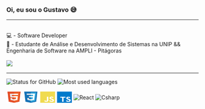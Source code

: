 ### Oi, eu sou o Gustavo 😅

<hr />

<br>
💻 - Software Developer
<br />
🏫 - Estudante de Análise e Desenvolvimento de Sistemas na UNIP && Engenharia de Software na AMPLI - Pitágoras
<br />
<br />

<a href="https://www.linkedin.com/in/gustavo-a-goncalves/">
  <img src="https://img.shields.io/badge/LinkedIn-0077B5?style=for-the-badge&logo=linkedin&logoColor=white" />
</a>

<br />
<hr />

<div dir="auto">
  <img height="180em" src="https://github-readme-stats.vercel.app/api?username=gustavogonc&show_icons=true&theme=radical" alt="Status for GitHub" style="max-width: 100%;" /> 
  <img height="180em" src="https://github-readme-stats.vercel.app/api/top-langs/?username=gustavogonc&theme=radical" alt="Most used languages" style="max-width: 100%;" />
</div>

<br />
<div dir="auto">
  <a target="_blank" rel="noopener noreferrer nofollow" href="https://raw.githubusercontent.com/devicons/devicon/master/icons/html5/html5-original.svg" style="text-decoration: none;">
    <img align="center" alt="HTML5" height="30" width="40" src="https://raw.githubusercontent.com/devicons/devicon/master/icons/html5/html5-original.svg" style="max-width: 100%;" />
  </a>
  <a target="_blank" rel="noopener noreferrer nofollow" href="https://raw.githubusercontent.com/devicons/devicon/master/icons/css3/css3-original.svg" style="text-decoration: none;">
    <img align="center" alt="CSS3" height="30" width="40" src="https://raw.githubusercontent.com/devicons/devicon/master/icons/css3/css3-original.svg" style="max-width: 100%;" />
  </a>
  <a target="_blank" rel="noopener noreferrer nofollow" href="https://raw.githubusercontent.com/devicons/devicon/master/icons/javascript/javascript-plain.svg" style="text-decoration: none;">
    <img align="center" alt="JS" height="30" width="40" src="https://raw.githubusercontent.com/devicons/devicon/master/icons/javascript/javascript-plain.svg" style="max-width: 100%;" />
  </a>
  <a target="_blank" rel="noopener noreferrer nofollow" href="https://raw.githubusercontent.com/devicons/devicon/master/icons/typescript/typescript-plain.svg" style="text-decoration: none;">
    <img align="center" alt="TS" height="30" width="40" src="https://raw.githubusercontent.com/devicons/devicon/master/icons/typescript/typescript-plain.svg" style="max-width: 100%;" />
  </a>
  <a target="_blank" rel="noopener noreferrer nofollow" href="https://cdn.jsdelivr.net/gh/devicons/devicon/icons/react/react-original.svg" style="text-decoration: none;">
    <img align="center" alt="React" height="30" width="40" src="https://cdn.jsdelivr.net/gh/devicons/devicon/icons/react/react-original.svg" style="max-width: 100%;" />
  </a>
  <a target="_blank" rel="noopener noreferrer nofollow" href="https://raw.githubusercontent.com/jmnote/z-icons/master/svg/csharp.svg" style="text-decoration: none;">
    <img align="center" alt="Csharp" height="30" width="40" src="https://raw.githubusercontent.com/jmnote/z-icons/master/svg/csharp.svg" style="max-width: 100%;" >
  </a>
</div>

<!--
**gustavogonc/gustavogonc** is a ✨ _special_ ✨ repository because its `README.md` (this file) appears on your GitHub profile.

Here are some ideas to get you started:

- 🔭 I’m currently working on ...
- 🌱 I’m currently learning ...
- 👯 I’m looking to collaborate on ...
- 🤔 I’m looking for help with ...
- 💬 Ask me about ...
- 📫 How to reach me: ...
- 😄 Pronouns: ...
- ⚡ Fun fact: ...
-->
